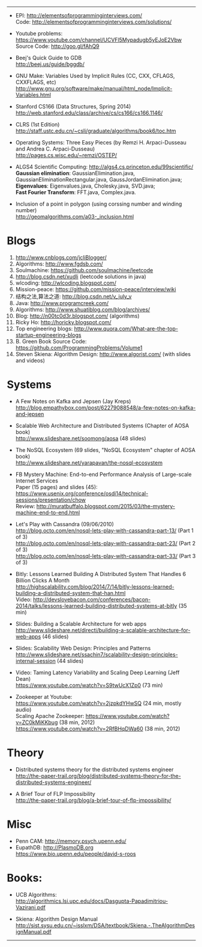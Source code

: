 
<HR>

* EPI: http://elementsofprogramminginterviews.com/
<br>Code: http://elementsofprogramminginterviews.com/solutions/

* Youtube problems: https://www.youtube.com/channel/UCVFl5Mypadugb5yEJoE2Vbw
<br>Source Code: http://goo.gl/fAhQ9

* Beej's Quick Guide to GDB
<br>http://beej.us/guide/bggdb/

* GNU Make: Variables Used by Implicit Rules (CC, CXX, CFLAGS, CXXFLAGS, etc) 
<br>http://www.gnu.org/software/make/manual/html_node/Implicit-Variables.html

* Stanford CS166 (Data Structures, Spring 2014)
<br>http://web.stanford.edu/class/archive/cs/cs166/cs166.1146/

* CLRS (1st Edition)
<br>http://staff.ustc.edu.cn/~csli/graduate/algorithms/book6/toc.htm

* Operating Systems: Three Easy Pieces (by Remzi H. Arpaci-Dusseau and Andrea C. Arpaci-Dusseau)
<br>http://pages.cs.wisc.edu/~remzi/OSTEP/

* ALGS4 Scientific Computing: http://algs4.cs.princeton.edu/99scientific/
<br><b>Gaussian elimination</b>: GaussianElimination.java, GaussianEliminationRectangular.java, GaussJordanElimination.java;
<br><b>Eigenvalues</b>: Eigenvalues.java, Cholesky.java, SVD.java;
<br><b>Fast Fourier Transform</b>: FFT.java, Complex.java. 

* Inclusion of a point in polygon (using corssing number and winding number)
<br>http://geomalgorithms.com/a03-_inclusion.html

# Blogs
1. http://www.cnblogs.com/jcliBlogger/
1. Algorithms: http://www.fgdsb.com/
2. Soulmachine: https://github.com/soulmachine/leetcode
3. http://blog.csdn.net/xudli (leetcode solutions in java)
3. wlcoding: http://wlcoding.blogspot.com/
3. Mission-peace: https://github.com/mission-peace/interview/wiki
3. 结构之法,算法之道: http://blog.csdn.net/v_july_v
2. Java: http://www.programcreek.com/
2. Algorithms: http://www.shuatiblog.com/blog/archives/
2. Blog: http://n00tc0d3r.blogspot.com/ (algorithms)
2. Ricky Ho: http://horicky.blogspot.com/
2. Top engineering blogs: http://www.quora.com/What-are-the-top-startup-engineering-blogs 
2. B. Green Book Source Code: https://github.com/ProgrammingProblems/Volume1
2. Steven Skiena: Algorithm Design: http://www.algorist.com/ (with slides and videos)

# Systems
* A Few Notes on Kafka and Jepsen (Jay Kreps)
http://blog.empathybox.com/post/62279088548/a-few-notes-on-kafka-and-jepsen

* Scalable Web Architecture and Distributed Systems (Chapter of AOSA book)
<br>http://www.slideshare.net/soomong/aosa (48 slides)

* The NoSQL Ecosystem (69 slides, "NoSQL Ecosystem" chapter of AOSA book)
<br>http://www.slideshare.net/yarapavan/the-nosql-ecosystem 

* FB Mystery Machine: End-to-end Performance Analysis of Large-scale Internet Services
<br> Paper (15 pages) and slides (45): https://www.usenix.org/conference/osdi14/technical-sessions/presentation/chow
<br>Review: http://muratbuffalo.blogspot.com/2015/03/the-mystery-machine-end-to-end.html

* Let's Play with Cassandra (09/06/2010)
<br>http://blog.octo.com/en/nosql-lets-play-with-cassandra-part-13/ (Part 1 of 3)
<br>http://blog.octo.com/en/nosql-lets-play-with-cassandra-part-23/ (Part 2 of 3)
<br>http://blog.octo.com/en/nosql-lets-play-with-cassandra-part-33/ (Part 3 of 3)

* Bitly: Lessons Learned Building A Distributed System That Handles 6 Billion Clicks A Month
<br>http://highscalability.com/blog/2014/7/14/bitly-lessons-learned-building-a-distributed-system-that-han.html
<br>Video: 
http://devslovebacon.com/conferences/bacon-2014/talks/lessons-learned-building-distributed-systems-at-bitly (35 min)

* Slides: Building a Scalable Architecture for web apps
<br>http://www.slideshare.net/directi/building-a-scalable-architecture-for-web-apps (46 slides)

* Slides: Scalability Web Design: Principles and Patterns
<br>http://www.slideshare.net/ssachin7/scalability-design-principles-internal-session (44 slides)

* Video: Taming Latency Variability and Scaling Deep Learning (Jeff Dean)
<br>https://www.youtube.com/watch?v=S9twUcX1Zp0 (73 min)

* Zookeeper at Youtube:
<br>https://www.youtube.com/watch?v=2jzpkdYHwSQ (24 min, mostly audio)
<br>Scaling Apache Zookeeper: https://www.youtube.com/watch?v=ZC0kMiKKbug (38 min, 2012)
<br>https://www.youtube.com/watch?v=2RfBHqDWa60 (38 min, 2012)

# Theory

* Distributed systems theory for the distributed systems engineer
<br>http://the-paper-trail.org/blog/distributed-systems-theory-for-the-distributed-systems-engineer/

* A Brief Tour of FLP Impossibility
<br>http://the-paper-trail.org/blog/a-brief-tour-of-flp-impossibility/


# Misc

* Penn CAM: http://memory.psych.upenn.edu/
* EupathDB: http://PlasmoDB.org
<br>https://www.bio.upenn.edu/people/david-s-roos

# Books:
* UCB Algorithms:
<br>http://algorithmics.lsi.upc.edu/docs/Dasgupta-Papadimitriou-Vazirani.pdf

* Skiena: Algorithm Design Manual
<br>http://sist.sysu.edu.cn/~isslxm/DSA/textbook/Skiena.-.TheAlgorithmDesignManual.pdf


<HR>



